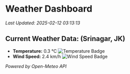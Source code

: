 
# Weather Dashboard

_Last Updated: 2025-02-12 03:13:13_

## Current Weather Data: (Srinagar, JK)
- **Temperature:** 0.3 °C ![Temperature Badge](https://img.shields.io/badge/Temperature-Low%20Temp-blue)
- **Wind Speed:** 2.4 km/h ![Wind Speed Badge](https://img.shields.io/badge/Wind%20Speed-Light%20Wind-blue)

*Powered by Open-Meteo API*

